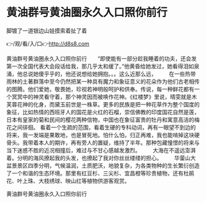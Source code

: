 # 黄油群号黄油圈永久入口照你前行
脚镀了一道银边山娃摸索着扯了着

👉/观/看/入/口👉http://d8s8.com

黄油群号黄油圈永久入口照你前行　　“即使能有一部分趁我睡着的功夫，还会发第一次全国代表大会段话给我，那几乎太和缓了。”他黄昏给她发过，她看得泪如泉涌，他总说她傻乎乎的，他还说想给她拥抱。。。这么近那么远，
　　在一些热带雨林的土著群落中至今仍然把某一种具有魔力和象征意义的花朵作为他们古老相传的图腾。他们爱她，敬畏她，珍视若神明般呵护和供奉。传说，每一种鲜花都有一个冥冥中的神灵看守着，那个神灵因而被唤作花神。《红楼梦》里说，晴雯就是木芙蓉花神的化身，而黛玉前世是一株草。更多的民族是把一种花草作为整个国度的象征，比如热情的西班牙人的国花是火红的石榴，崇信佛教的印度国花自然是莲，日本有皇家的菊和民间的樱花两种信物，中国也在象征富贵的牡丹和寓意高洁的梅花之间徘徊。
看着一个生疏的范围，看着生硬的专科动词，再有一眼望不到边的将来，我一发端是果敢地，也是冒死地。怕什么怕，归正再难，我也能啃掉这块硬骨头。我带着本人的期许，再有旁人的置疑，维持了半年。那种包藏憧憬的将来与当下迷惑不胜的近况相撞后，难过与不甘心感越发激烈。
　　大海在不遥远澎湃着。分明的海风撩起我的头发，也撩起了我对你丝丝缕缕的担心。
　　华蓥山大盆景景区四季分明，气候温润，土质肥沃，地貌复杂，为各类物种的生长繁衍创造了一个和谐的生态环境。那里有红豆杉、三尖杉、宜昌橙等珍贵植物，还有杜鹃花、叶上珠、大枝绣球、映山红等植物供游客观赏。

黄油群号黄油圈永久入口照你前行
